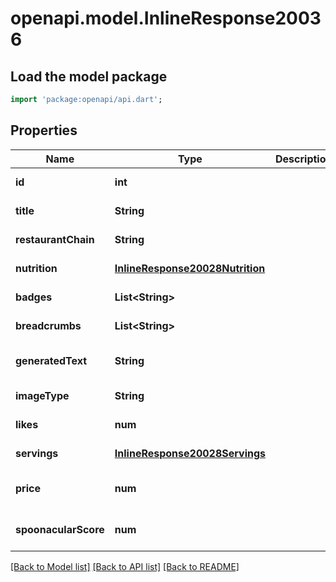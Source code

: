 # openapi.model.InlineResponse20036

## Load the model package
```dart
import 'package:openapi/api.dart';
```

## Properties
Name | Type | Description | Notes
------------ | ------------- | ------------- | -------------
**id** | **int** |  | [default to null]
**title** | **String** |  | [default to null]
**restaurantChain** | **String** |  | [default to null]
**nutrition** | [**InlineResponse20028Nutrition**](InlineResponse20028Nutrition.md) |  | [default to null]
**badges** | **List&lt;String&gt;** |  | [default to []]
**breadcrumbs** | **List&lt;String&gt;** |  | [default to []]
**generatedText** | **String** |  | [optional] [default to null]
**imageType** | **String** |  | [default to null]
**likes** | **num** |  | [default to null]
**servings** | [**InlineResponse20028Servings**](InlineResponse20028Servings.md) |  | [default to null]
**price** | **num** |  | [optional] [default to null]
**spoonacularScore** | **num** |  | [optional] [default to null]

[[Back to Model list]](../README.md#documentation-for-models) [[Back to API list]](../README.md#documentation-for-api-endpoints) [[Back to README]](../README.md)


